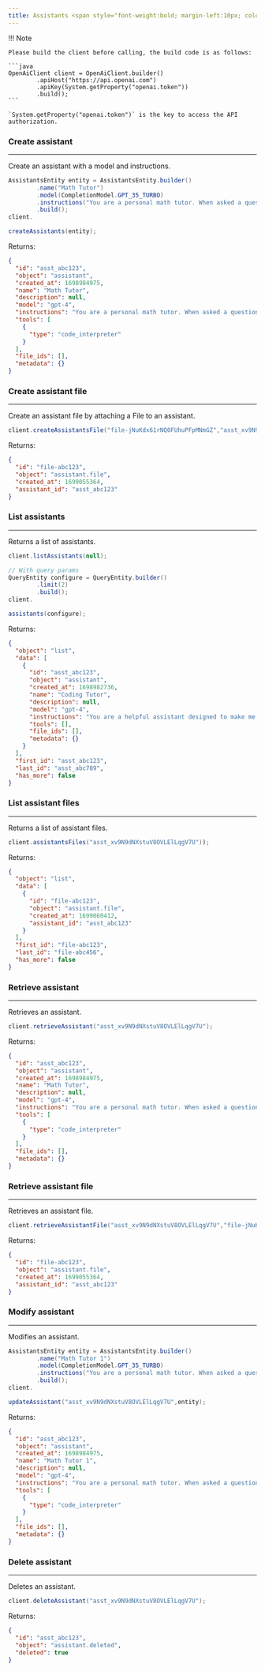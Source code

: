 ```yaml
---
title: Assistants <span style="font-weight:bold; margin-left:10px; color:red;">Beta</span>
---
```


!!! Note

    Please build the client before calling, the build code is as follows:

    ```java
    OpenAiClient client = OpenAiClient.builder()
            .apiHost("https://api.openai.com")
            .apiKey(System.getProperty("openai.token"))
            .build();
    ```

    `System.getProperty("openai.token")` is the key to access the API authorization.

### Create assistant

---

Create an assistant with a model and instructions.

```java
AssistantsEntity entity = AssistantsEntity.builder()
        .name("Math Tutor")
        .model(CompletionModel.GPT_35_TURBO)
        .instructions("You are a personal math tutor. When asked a question, write and run Python code to answer the question.")
        .build();
client.

createAssistants(entity);
```

Returns:

```json
{
  "id": "asst_abc123",
  "object": "assistant",
  "created_at": 1698984975,
  "name": "Math Tutor",
  "description": null,
  "model": "gpt-4",
  "instructions": "You are a personal math tutor. When asked a question, write and run Python code to answer the question.",
  "tools": [
    {
      "type": "code_interpreter"
    }
  ],
  "file_ids": [],
  "metadata": {}
}
```

### Create assistant file

---

Create an assistant file by attaching a File to an assistant.

```java
client.createAssistantsFile("file-jNuKdx61rNQ0FUhuPFpMNmGZ","asst_xv9N9dNXstuV8OVLElLqgV7U")
```

Returns:

```json
{
  "id": "file-abc123",
  "object": "assistant.file",
  "created_at": 1699055364,
  "assistant_id": "asst_abc123"
}
```

### List assistants

---

Returns a list of assistants.

```java
client.listAssistants(null);

// With query params
QueryEntity configure = QueryEntity.builder()
        .limit(2)
        .build();
client.

assistants(configure);
```

Returns:

```json
{
  "object": "list",
  "data": [
    {
      "id": "asst_abc123",
      "object": "assistant",
      "created_at": 1698982736,
      "name": "Coding Tutor",
      "description": null,
      "model": "gpt-4",
      "instructions": "You are a helpful assistant designed to make me better at coding!",
      "tools": [],
      "file_ids": [],
      "metadata": {}
    }
  ],
  "first_id": "asst_abc123",
  "last_id": "asst_abc789",
  "has_more": false
}
```

### List assistant files

---

Returns a list of assistant files.

```java
client.assistantsFiles("asst_xv9N9dNXstuV8OVLElLqgV7U"));
```

Returns:

```json
{
  "object": "list",
  "data": [
    {
      "id": "file-abc123",
      "object": "assistant.file",
      "created_at": 1699060412,
      "assistant_id": "asst_abc123"
    }
  ],
  "first_id": "file-abc123",
  "last_id": "file-abc456",
  "has_more": false
}
```

### Retrieve assistant

---

Retrieves an assistant.

```java
client.retrieveAssistant("asst_xv9N9dNXstuV8OVLElLqgV7U");
```

Returns:

```json
{
  "id": "asst_abc123",
  "object": "assistant",
  "created_at": 1698984975,
  "name": "Math Tutor",
  "description": null,
  "model": "gpt-4",
  "instructions": "You are a personal math tutor. When asked a question, write and run Python code to answer the question.",
  "tools": [
    {
      "type": "code_interpreter"
    }
  ],
  "file_ids": [],
  "metadata": {}
}
```

### Retrieve assistant file

---

Retrieves an assistant file.

```java
client.retrieveAssistantFile("asst_xv9N9dNXstuV8OVLElLqgV7U","file-jNuKdx61rNQ0FUhuPFpMNmGZ");
```

Returns:

```json
{
  "id": "file-abc123",
  "object": "assistant.file",
  "created_at": 1699055364,
  "assistant_id": "asst_abc123"
}
```

### Modify assistant

---

Modifies an assistant.

```java
AssistantsEntity entity = AssistantsEntity.builder()
        .name("Math Tutor 1")
        .model(CompletionModel.GPT_35_TURBO)
        .instructions("You are a personal math tutor. When asked a question, write and run Python code to answer the question.")
        .build();
client.

updateAssistant("asst_xv9N9dNXstuV8OVLElLqgV7U",entity);
```

Returns:

```json
{
  "id": "asst_abc123",
  "object": "assistant",
  "created_at": 1698984975,
  "name": "Math Tutor 1",
  "description": null,
  "model": "gpt-4",
  "instructions": "You are a personal math tutor. When asked a question, write and run Python code to answer the question.",
  "tools": [
    {
      "type": "code_interpreter"
    }
  ],
  "file_ids": [],
  "metadata": {}
}
```

### Delete assistant

---

Deletes an assistant.

```java
client.deleteAssistant("asst_xv9N9dNXstuV8OVLElLqgV7U");
```

Returns:

```json
{
  "id": "asst_abc123",
  "object": "assistant.deleted",
  "deleted": true
}
```
